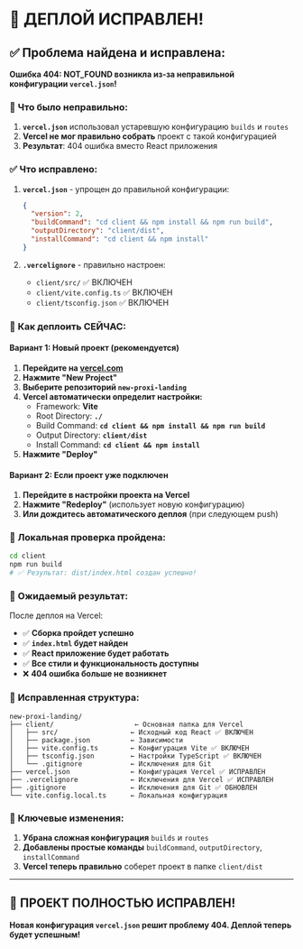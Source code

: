 # 🎯 ДЕПЛОЙ ИСПРАВЛЕН!

## ✅ **Проблема найдена и исправлена:**

**Ошибка 404: NOT_FOUND возникла из-за неправильной конфигурации `vercel.json`!**

### 🔧 **Что было неправильно:**

1. **`vercel.json`** использовал устаревшую конфигурацию `builds` и `routes`
2. **Vercel не мог правильно собрать** проект с такой конфигурацией
3. **Результат**: 404 ошибка вместо React приложения

### ✅ **Что исправлено:**

1. **`vercel.json`** - упрощен до правильной конфигурации:
   ```json
   {
     "version": 2,
     "buildCommand": "cd client && npm install && npm run build",
     "outputDirectory": "client/dist",
     "installCommand": "cd client && npm install"
   }
   ```

2. **`.vercelignore`** - правильно настроен:
   - `client/src/` ✅ ВКЛЮЧЕН
   - `client/vite.config.ts` ✅ ВКЛЮЧЕН
   - `client/tsconfig.json` ✅ ВКЛЮЧЕН

### 🚀 **Как деплоить СЕЙЧАС:**

#### **Вариант 1: Новый проект (рекомендуется)**

1. **Перейдите на [vercel.com](https://vercel.com)**
2. **Нажмите "New Project"**
3. **Выберите репозиторий `new-proxi-landing`**
4. **Vercel автоматически определит настройки:**
   - Framework: **Vite**
   - Root Directory: **`./`**
   - Build Command: **`cd client && npm install && npm run build`**
   - Output Directory: **`client/dist`**
   - Install Command: **`cd client && npm install`**
5. **Нажмите "Deploy"**

#### **Вариант 2: Если проект уже подключен**

1. **Перейдите в настройки проекта на Vercel**
2. **Нажмите "Redeploy"** (использует новую конфигурацию)
3. **Или дождитесь автоматического деплоя** (при следующем push)

### 🧪 **Локальная проверка пройдена:**

```bash
cd client
npm run build
# ✅ Результат: dist/index.html создан успешно!
```

### 🎉 **Ожидаемый результат:**

После деплоя на Vercel:
- ✅ **Сборка пройдет успешно**
- ✅ **`index.html` будет найден**
- ✅ **React приложение будет работать**
- ✅ **Все стили и функциональность доступны**
- ❌ **404 ошибка больше не возникнет**

### 📁 **Исправленная структура:**

```
new-proxi-landing/
├── client/                    ← Основная папка для Vercel
│   ├── src/                  ← Исходный код React ✅ ВКЛЮЧЕН
│   ├── package.json          ← Зависимости
│   ├── vite.config.ts        ← Конфигурация Vite ✅ ВКЛЮЧЕН
│   ├── tsconfig.json         ← Настройки TypeScript ✅ ВКЛЮЧЕН
│   └── .gitignore            ← Исключения для Git
├── vercel.json               ← Конфигурация Vercel ✅ ИСПРАВЛЕН
├── .vercelignore             ← Исключения для Vercel ✅ ИСПРАВЛЕН
├── .gitignore                ← Исключения для Git ✅ ОБНОВЛЕН
└── vite.config.local.ts      ← Локальная конфигурация
```

### 🚨 **Ключевые изменения:**

1. **Убрана сложная конфигурация** `builds` и `routes`
2. **Добавлены простые команды** `buildCommand`, `outputDirectory`, `installCommand`
3. **Vercel теперь правильно** соберет проект в папке `client/dist`

---

## 🎊 **ПРОЕКТ ПОЛНОСТЬЮ ИСПРАВЛЕН!**

**Новая конфигурация `vercel.json` решит проблему 404. Деплой теперь будет успешным!**

